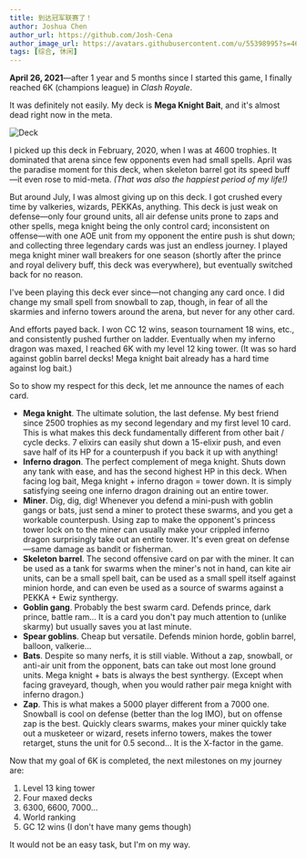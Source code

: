 ```yaml
---
title: 到达冠军联赛了！
author: Joshua Chen
author_url: https://github.com/Josh-Cena
author_image_url: https://avatars.githubusercontent.com/u/55398995?s=460&u=88dc0dcb0691877524dd8739db9fde7ed4fa9721&v=4
tags: [综合, 休闲]
---
```


**April 26, 2021**—after 1 year and 5 months since I started this game, I finally reached 6K (champions league) in _Clash Royale_.

<!-- truncate -->

It was definitely not easily. My deck is **Mega Knight Bait**, and it's almost dead right now in the meta.

![Deck](/img/blog/2021-4-26/CR_deck.png)

I picked up this deck in February, 2020, when I was at 4600 trophies. It dominated that arena since few opponents even had small spells. April was the paradise moment for this deck, when skeleton barrel got its speed buff—it even rose to mid-meta. _(That was also the happiest period of my life!)_

But around July, I was almost giving up on this deck. I got crushed every time by valkeries, wizards, PEKKAs, anything. This deck is just weak on defense—only four ground units, all air defense units prone to zaps and other spells, mega knight being the only control card; inconsistent on offense—with one AOE unit from my opponent the entire push is shut down; and collecting three legendary cards was just an endless journey. I played mega knight miner wall breakers for one season (shortly after the prince and royal delivery buff, this deck was everywhere), but eventually switched back for no reason.

I've been playing this deck ever since—not changing any card once. I did change my small spell from snowball to zap, though, in fear of all the skarmies and inferno towers around the arena, but never for any other card.

And efforts payed back. I won CC 12 wins, season tournament 18 wins, etc., and consistently pushed further on ladder. Eventually when my inferno dragon was maxed, I reached 6K with my level 12 king tower. (It was so hard against goblin barrel decks! Mega knight bait already has a hard time against log bait.)

So to show my respect for this deck, let me announce the names of each card.

- **Mega knight**. The ultimate solution, the last defense. My best friend since 2500 trophies as my second legendary and my first level 10 card. This is what makes this deck fundamentally different from other bait / cycle decks. 7 elixirs can easily shut down a 15-elixir push, and even save half of its HP for a counterpush if you back it up with anything!
- **Inferno dragon**. The perfect complement of mega knight. Shuts down any tank with ease, and has the second highest HP in this deck. When facing log bait, Mega knight + inferno dragon = tower down. It is simply satisfying seeing one inferno dragon draining out an entire tower.
- **Miner**. Dig, dig, dig! Whenever you defend a mini-push with goblin gangs or bats, just send a miner to protect these swarms, and you get a workable counterpush. Using zap to make the opponent's princess tower lock on to the miner can usually make your crippled inferno dragon surprisingly take out an entire tower. It's even great on defense—same damage as bandit or fisherman.
- **Skeleton barrel**. The second offensive card on par with the miner. It can be used as a tank for swarms when the miner's not in hand, can kite air units, can be a small spell bait, can be used as a small spell itself against minion horde, and can even be used as a source of swarms against a PEKKA + Ewiz synthergy.
- **Goblin gang**. Probably the best swarm card. Defends prince, dark prince, battle ram... It is a card you don't pay much attention to (unlike skarmy) but usually saves you at last minute.
- **Spear goblins**. Cheap but versatile. Defends minion horde, goblin barrel, balloon, valkerie...
- **Bats**. Despite so many nerfs, it is still viable. Without a zap, snowball, or anti-air unit from the opponent, bats can take out most lone ground units. Mega knight + bats is always the best synthergy. (Except when facing graveyard, though, when you would rather pair mega knight with inferno dragon.)
- **Zap**. This is what makes a 5000 player different from a 7000 one. Snowball is cool on defense (better than the log IMO), but on offense zap is the best. Quickly clears swarms, makes your miner quickly take out a musketeer or wizard, resets inferno towers, makes the tower retarget, stuns the unit for 0.5 second... It is the X-factor in the game.

Now that my goal of 6K is completed, the next milestones on my journey are:

1. Level 13 king tower
2. Four maxed decks
3. 6300, 6600, 7000...
4. World ranking
5. GC 12 wins (I don't have many gems though)

It would not be an easy task, but I'm on my way.
